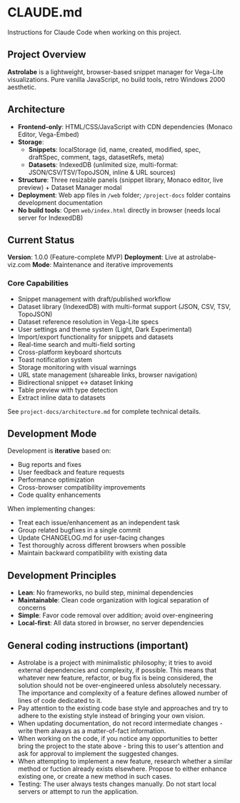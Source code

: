 # CLAUDE.md

Instructions for Claude Code when working on this project.

## Project Overview

**Astrolabe** is a lightweight, browser-based snippet manager for Vega-Lite visualizations. Pure vanilla JavaScript, no build tools, retro Windows 2000 aesthetic.

## Architecture

- **Frontend-only**: HTML/CSS/JavaScript with CDN dependencies (Monaco Editor, Vega-Embed)
- **Storage**:
  - **Snippets**: localStorage (id, name, created, modified, spec, draftSpec, comment, tags, datasetRefs, meta)
  - **Datasets**: IndexedDB (unlimited size, multi-format: JSON/CSV/TSV/TopoJSON, inline & URL sources)
- **Structure**: Three resizable panels (snippet library, Monaco editor, live preview) + Dataset Manager modal
- **Deployment**: Web app files in `/web` folder; `/project-docs` folder contains development documentation
- **No build tools**: Open `web/index.html` directly in browser (needs local server for IndexedDB)

## Current Status

**Version**: 1.0.0 (Feature-complete MVP)
**Deployment**: Live at astrolabe-viz.com
**Mode**: Maintenance and iterative improvements

### Core Capabilities
- Snippet management with draft/published workflow
- Dataset library (IndexedDB) with multi-format support (JSON, CSV, TSV, TopoJSON)
- Dataset reference resolution in Vega-Lite specs
- User settings and theme system (Light, Dark Experimental)
- Import/export functionality for snippets and datasets
- Real-time search and multi-field sorting
- Cross-platform keyboard shortcuts
- Toast notification system
- Storage monitoring with visual warnings
- URL state management (shareable links, browser navigation)
- Bidirectional snippet ↔ dataset linking
- Table preview with type detection
- Extract inline data to datasets

See `project-docs/architecture.md` for complete technical details.

## Development Mode

Development is **iterative** based on:
- Bug reports and fixes
- User feedback and feature requests
- Performance optimization
- Cross-browser compatibility improvements
- Code quality enhancements

When implementing changes:
- Treat each issue/enhancement as an independent task
- Group related bugfixes in a single commit
- Update CHANGELOG.md for user-facing changes
- Test thoroughly across different browsers when possible
- Maintain backward compatibility with existing data

## Development Principles

- **Lean**: No frameworks, no build step, minimal dependencies
- **Maintainable**: Clean code organization with logical separation of concerns
- **Simple**: Favor code removal over addition; avoid over-engineering
- **Local-first**: All data stored in browser, no server dependencies

## General coding instructions (important)
- Astrolabe is a project with minimalistic philosophy; it tries to avoid external dependencies and complexity, if possible. This means that whatever new feature, refactor, or bug fix is being considered, the solution should not be over-engineered unless absolutely necessary. The importance and complexity of a feature defines allowed number of lines of code dedicated to it.
- Pay attention to the existing code base style and approaches and try to adhere to the existing style instead of bringing your own vision.
- When updating documentation, do not record intermediate changes - write them always as a matter-of-fact information.
- When working on the code, if you notice any opportunities to better bring the project to the state above - bring this to user's attention and ask for approval to implement the suggested changes.
- When attempting to implement a new feature, research whether a similar method or fuction already exists elsewhere. Propose to either enhance existing one, or create a new method in such cases.
- Testing: The user always tests changes manually. Do not start local servers or attempt to run the application.
